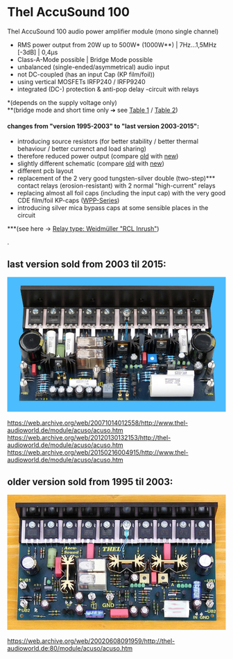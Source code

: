 # Thel AccuSound 100
Thel AccuSound 100 audio power amplifier module (mono single channel)  
* RMS power output from 20W up to 500W\* (1000W\*\*) | 7Hz...1,5MHz [-3dB]  |  0,4µs
* Class-A-Mode possible | Bridge Mode possible  
* unbalanced (single-ended/asymmetrical) audio input  
* not DC-coupled (has an input Cap (KP film/foil))  
* using vertical MOSFETs IRFP240 / IRFP9240  
* integrated (DC-) protection & anti-pop delay -circuit with relays
  
\*(depends on the supply voltage only)  
\*\*(bridge mode and short time only ➔ see <a href="/docs/4.) final version 2003-2015/power_output_table_version_2003-2015.png">Table 1</a> / <a href="/docs/3) version 1995-2003/power_output_table_version_1995-2003.jpg">Table 2</a>)  
  
#### changes from "version 1995-2003" to "last version 2003-2015":  
* introducing source resistors (for better stability / better thermal behaviour / better currenct and load sharing)
* therefore reduced power output (compare <a href="/docs/3) version 1995-2003/power_output_table_version_1995-2003.jpg">old</a> with <a href="/docs/4.) final version 2003-2015/power_output_table_version_2003-2015.png">new</a>)
* slightly different schematic (compare <a href="/hardware/version 1995-2003/accusound_old_schematic.jpg">old</a> with <a href="/hardware/4.) final version 2003-2015/accuSound_100_schematic_2004.jpg">new</a>)
* different pcb layout
* replacement of the 2 very good tungsten-silver double (two-step)\*\*\* contact relays (erosion-resistant) with 2 normal "high-current" relays  
* replacing almost all foil caps (including the input cap) with the very good CDE film/foil KP-caps (<a href="https://github.com/analoghifi/capacitors/blob/main/audio%20and%20filter%20capacitors/docs/datasheets/kp/CDE_series_WPP.pdf">WPP-Series</a>)
* introducing silver mica bypass caps at some sensible places in the circuit
  
\*\*\*(see here -> <a href="/docs/components datasheets/special relay version 1995-2003/Weidmueller-Relay.md">Relay type: Weidmüller "RCL Inrush"</a>)
  
.
  
## last version sold from 2003 til 2015:  
<img src="/hardware/4.) final version 2003-2015/4.3) version 2011-2015/accuSound_100__2011-2015.jpg" />
  
https://web.archive.org/web/20071014012558/http://www.thel-audioworld.de/module/acuso/acuso.htm  
https://web.archive.org/web/20120130132153/http://thel-audioworld.de/module/acuso/acuso.htm  
https://web.archive.org/web/20150216004915/http://www.thel-audioworld.de/module/acuso/acuso.htm  
  
## older version sold from 1995 til 2003:  
<img src="/hardware/3) version 1995-2003/accusound_1995-2003.jpg" />  
  
https://web.archive.org/web/20020608091959/http://thel-audioworld.de:80/module/acuso/acuso.htm
